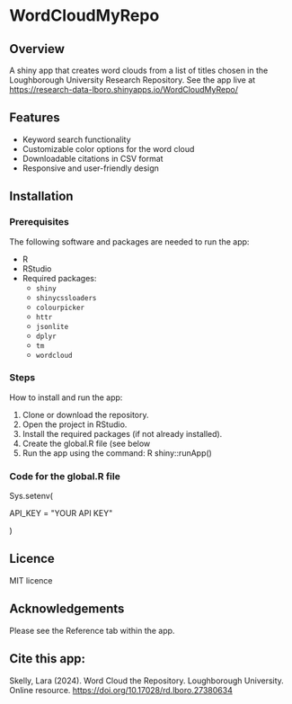 # WordCloudMyRepo

## Overview
A shiny app that creates word clouds from a list of titles chosen in the Loughborough University Research Repository. See the app live at https://research-data-lboro.shinyapps.io/WordCloudMyRepo/

## Features
  - Keyword search functionality
  - Customizable color options for the word cloud
  - Downloadable citations in CSV format
  - Responsive and user-friendly design
  
## Installation
### Prerequisites
The following software and packages are needed to run the app:
- R
- RStudio
- Required packages:
  - `shiny`
  - `shinycssloaders`
  - `colourpicker`
  - `httr`
  - `jsonlite`
  - `dplyr`
  - `tm`
  - `wordcloud`

### Steps
How to install and run the app:
1. Clone or download the repository.
2. Open the project in RStudio.
3. Install the required packages (if not already installed).
4. Create the global.R file (see below
5. Run the app using the command:
   R
   shiny::runApp()
   
### Code for the global.R file

Sys.setenv( 
  
  API_KEY = "YOUR API KEY" 
  
) 

## Licence
MIT licence

## Acknowledgements
Please see the Reference tab within the app.

## Cite this app:
Skelly, Lara (2024). Word Cloud the Repository. Loughborough University. Online resource. https://doi.org/10.17028/rd.lboro.27380634
